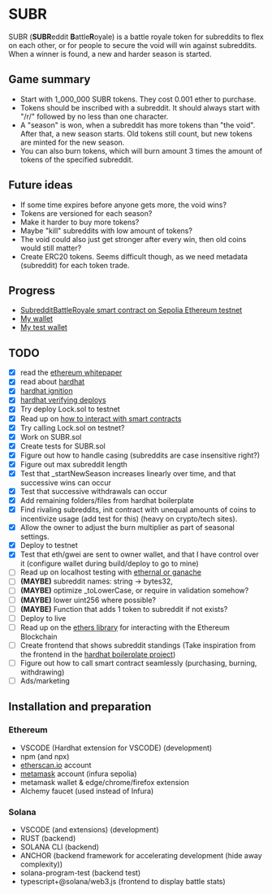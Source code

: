 # SUBR

SUBR (**SUBR**eddit **B**attle**R**oyale) is a battle royale token for subreddits to flex on each other, or for people to secure the void will win against subreddits. When a winner is found, a new and harder season is started.

## Game summary
* Start with 1_000_000 SUBR tokens. They cost 0.001 ether to purchase. 
* Tokens should be inscribed with a subreddit. It should always start with "/r/" followed by no less than one character.
* A "season" is won, when a subreddit has more tokens than "the void". After that, a new season starts. Old tokens still count, but new tokens are minted for the new season.
* You can also burn tokens, which will burn amount 3 times the amount of tokens of the specified subreddit.

## Future ideas
* If some time expires before anyone gets more, the void wins?
* Tokens are versioned for each season?
* Make it harder to buy more tokens?
* Maybe "kill" subreddits with low amount of tokens?
* The void could also just get stronger after every win, then old coins would still matter?
* Create ERC20 tokens. Seems difficult though, as we need metadata (subreddit) for each token trade.

## Progress
* [SubredditBattleRoyale smart contract on Sepolia Ethereum testnet](https://sepolia.etherscan.io/address/0x47e330c6a28bb7b89eda068b8a68943e1574cce8)
* [My wallet](https://etherscan.io/address/0xB6Bf1Eec596602D14acb288262C7B9b6D1B801eA)
* [My test wallet](https://sepolia.etherscan.io/address/0xb6bf1eec596602d14acb288262c7b9b6d1b801ea)

## TODO
- [x] read the [ethereum whitepaper](https://ethereum.org/en/whitepaper/)
- [x] read about [hardhat](https://hardhat.org/hardhat-runner/docs/getting-started#overview)
- [x] [hardhat ignition](https://hardhat.org/ignition/docs/getting-started#overview)
- [x] [hardhat verifying deploys](https://hardhat.org/hardhat-runner/docs/guides/verifying)
- [x] Try deploy Lock.sol to testnet
- [x] Read up on [how to interact with smart contracts](https://www.quicknode.com/guides/ethereum-development/smart-contracts/how-to-interact-with-smart-contracts#interacting-with-smart-contracts)
- [x] Try calling Lock.sol on testnet?
- [x] Work on SUBR.sol
- [x] Create tests for SUBR.sol
- [x] Figure out how to handle casing (subreddits are case insensitive right?)
- [x] Figure out max subreddit length
- [x] Test that _startNewSeason increases linearly over time, and that successive wins can occur
- [x] Test that successive withdrawals can occur
- [x] Add remaining folders/files from hardhat boilerplate
- [x] Find rivaling subreddits, init contract with unequal amounts of coins to incentivize usage (add test for this) (heavy on crypto/tech sites).
- [x] Allow the owner to adjust the burn multiplier as part of seasonal settings.
- [x] Deploy to testnet
- [x] Test that eth/gwei are sent to owner wallet, and that I have control over it (configure wallet during build/deploy to go to mine)
- [ ] Read up on localhost testing with [ethernal or ganache](https://ethereum.stackexchange.com/questions/92512/can-i-use-etherscan-with-my-local-development-blockchain)
- [ ] **(MAYBE)** subreddit names: string -> bytes32,
- [ ] **(MAYBE)** optimize _toLowerCase, or require in validation somehow?
- [ ] **(MAYBE)** lower uint256 where possible?
- [ ] **(MAYBE)** Function that adds 1 token to subreddit if not exists?
- [ ] Deploy to live
- [ ] Read up on the [ethers library](https://docs.ethers.org/v6/) for interacting with the Ethereum Blockchain
- [ ] Create frontend that shows subreddit standings (Take inspiration from the frontend in the [hardhat boilerplate project](https://hardhat.org/tutorial/boilerplate-project))
- [ ] Figure out how to call smart contract seamlessly (purchasing, burning, withdrawing)
- [ ] Ads/marketing

## Installation and preparation
### Ethereum
* VSCODE (Hardhat extension for VSCODE) (development)
* npm (and npx)
* [etherscan.io](https://etherscan.io/) account
* [metamask](https://developer.metamask.io/) account (infura sepolia)
* metamask wallet & edge/chrome/firefox extension
* Alchemy faucet (used instead of Infura)

### Solana
* VSCODE (and extensions) (development)
* RUST (backend)
* SOLANA CLI (backend)
* ANCHOR (backend framework for accelerating development (hide away complexity))
* solana-program-test (backend test)
* typescript+@solana/web3.js (frontend to display battle stats)
